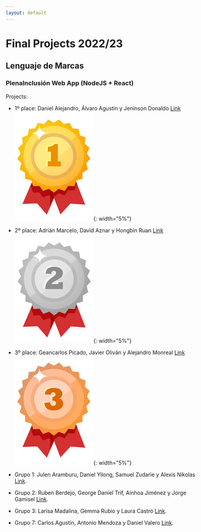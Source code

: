 ```yaml
---
layout: default
---
```


# Final Projects 2022/23
## Lenguaje de Marcas


### PlenaInclusión Web App (NodeJS + React)
<!-- *   1º place: Rut Yela - FoodApp [Link](https://www.youtube.com/watch?v=WEpBaJhmlVg) ![First place](/assets/img/1place.jpg){: width="5%"} 
*   2º place: Nerea García - TichurApp [Link](https://youtu.be/94C4Er9pwuo) ![Second place](/assets/img/2place.jpg){: width="5%"} 
*   3º place: Valeriu Cristian Dudas - PSecureWD [Link](https://youtu.be/py_XX3csqGQ) ![Third place](/assets/img/3place.jpg){: width="5%"}  -->

Projects:
*   1º place: Daniel Alejandro, Álvaro Agustín y Jeninson Donaldo [Link](https://youtu.be/XFNffvQv4ms) ![First place](/assets/img/1place.jpg){: width="5%"} 
*   2º place: Adrián Marcelo, David Aznar y Hongbin Ruan [Link](https://youtu.be/xtPTu5iyc8M) ![Second place](/assets/img/2place.jpg){: width="5%"} 
*   3º place: Geancarlos Picado, Javier Oliván y Alejandro Monreal [Link](https://youtu.be/mAp9OY1TlEY) ![Third place](/assets/img/3place.jpg){: width="5%"} 

*   Grupo 1: Julen Aramburu, Daniel Yilong, Samuel Zudarie y Alexis Nikolas [Link](https://youtu.be/QCwcc4vZ0jE).
*   Grupo 2: Ruben Berdejo, George Daniel Trif, Ainhoa Jiménez y Jorge Gamisel [Link](https://youtu.be/hf_-aYbsDIA).
*   Grupo 3: Larisa Madalina, Gemma Rubio y Laura Castro [Link](https://youtu.be/Zvvc6SGPi3s).
*   Grupo 7: Carlos Agustín, Antonio Mendoza y Daniel Valero [Link](https://youtu.be/etFnj72bx2Q).
